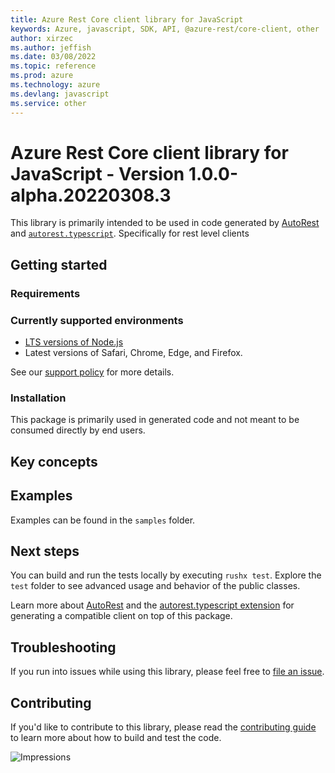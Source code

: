 ```yaml
---
title: Azure Rest Core client library for JavaScript
keywords: Azure, javascript, SDK, API, @azure-rest/core-client, other
author: xirzec
ms.author: jeffish
ms.date: 03/08/2022
ms.topic: reference
ms.prod: azure
ms.technology: azure
ms.devlang: javascript
ms.service: other
---
```

# Azure Rest Core client library for JavaScript - Version 1.0.0-alpha.20220308.3 


This library is primarily intended to be used in code generated by [AutoRest](https://github.com/Azure/Autorest) and [`autorest.typescript`](https://github.com/Azure/autorest.typescript). Specifically for rest level clients

## Getting started

### Requirements

### Currently supported environments

- [LTS versions of Node.js](https://nodejs.org/about/releases/)
- Latest versions of Safari, Chrome, Edge, and Firefox.

See our [support policy](https://github.com/Azure/azure-sdk-for-js/blob/main/SUPPORT.md) for more details.

### Installation

This package is primarily used in generated code and not meant to be consumed directly by end users.

## Key concepts

## Examples

Examples can be found in the `samples` folder.

## Next steps

You can build and run the tests locally by executing `rushx test`. Explore the `test` folder to see advanced usage and behavior of the public classes.

Learn more about [AutoRest](https://github.com/Azure/autorest) and the [autorest.typescript extension](https://github.com/Azure/autorest.typescript) for generating a compatible client on top of this package.

## Troubleshooting

If you run into issues while using this library, please feel free to [file an issue](https://github.com/Azure/azure-sdk-for-js/issues/new).

## Contributing

If you'd like to contribute to this library, please read the [contributing guide](https://github.com/Azure/azure-sdk-for-js/blob/main/CONTRIBUTING.md) to learn more about how to build and test the code.

![Impressions](https://azure-sdk-impressions.azurewebsites.net/api/impressions/azure-sdk-for-js%2Fsdk%2Fcore-rest%2Fcore-client%2FREADME.png)

